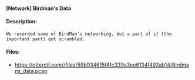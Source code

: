 #### [Network] Birdman's Data  

#### Description:   

```
We recorded some of BirdMan's networking, but a part of it (the important part) got scrambled.
```

#### Files:   

* https://otterctf.com//files/59b934615f4fc339a3ee6134f492ab14/Birdmans_data.pcap  
